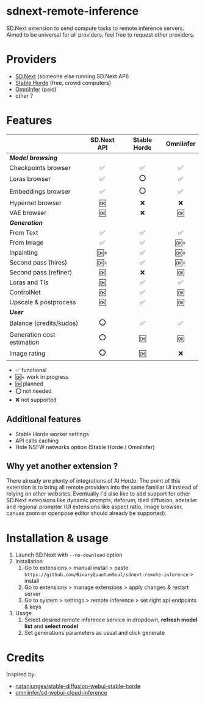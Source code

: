 # sdnext-remote-inference
SD.Next extension to send compute tasks to remote inference servers.
Aimed to be universal for all providers, feel free to request other providers.

# Providers
- [SD.Next](https://github.com/vladmandic/automatic) (someone else running SD.Next API)
- [Stable Horde](https://stablehorde.net/) (free, crowd computers)
- [OmniInfer](https://www.omniinfer.io/) (paid)
- other ?

# Features
|                             | SD.Next API | Stable Horde | OmniInfer  |
|-----------------------------|:-----------:|:------------:|:----------:|
| ***Model browsing***        |             |              |            |
| Checkpoints browser         |      ✅     |      ✅      |     ✅     |
| Loras browser               |      ✅     |      ⭕      |     ✅     |
| Embeddings browser          |      ✅     |      ⭕      |     ✅     |
| Hypernet browser            |      🆗     |      ❌      |     ❌     |
| VAE browser                 |      🆗     |      ❌      |     🆗     |
| ***Generation***            |             |              |            |
| From Text                   |      ✅     |      ✅      |     ✅     |
| From Image                  |      ✅     |      ✅      |     🆗+    |
| Inpainting                  |      🆗+    |      ✅      |     🆗+    |
| Second pass (hires)         |      🆗+    |      ✅      |     🆗+    |
| Second pass (refiner)       |      🆗     |      ❌      |     🆗     |
| Loras and TIs               |      🆗     |      ✅      |     ✅     |
| ControlNet                  |      🆗     |      ✅      |     🆗     |
| Upscale & postprocess       |      🆗     |      ✅      |     🆗     |
| ***User***                  |             |              |            |
| Balance (credits/kudos)     |      ⭕     |      ✅      |     ✅     |
| Generation cost estimation  |      ⭕     |      🆗      |     🆗     |
| Image rating                |      ⭕     |      🆗      |     ❌     |

- ✅ functional
- 🆗+ work in progress
- 🆗 planned
- ⭕ not needed
- ❌ not supported

## Additional features
- Stable Horde worker settings
- API calls caching
- Hide NSFW networks option (Stable Horde / OmniInfer)

## Why yet another extension ?
There already are plenty of integrations of AI Horde. The point of this extension is to bring all remote providers into the same familiar UI instead of relying on other websites.
Eventually I'd also like to add support for other SD.Next extensions like dynamic prompts, deforum, tiled diffusion, adetailer and regional prompter (UI extensions like aspect ratio, image browser, canvas zoom or openpose editor should already be supported).


# Installation & usage
1. Launch SD.Next with `--no-download` option
2. Installation
    1. Go to extensions > manual install > paste `https://github.com/BinaryQuantumSoul/sdnext-remote-inference` > install
    2. Go to extensions > manage extensions > apply changes & restart server
    3. Go to system > settings > remote inference > set right api endpoints & keys
3. Usage
    1. Select desired remote inference service in dropdown, **refresh model list** and **select model**
    2. Set generations parameters as usual and click generate

# Credits
Inspired by:
- [natanjunges/stable-diffusion-webui-stable-horde](https://github.com/natanjunges/stable-diffusion-webui-stable-horde)
- [omniinfer/sd-webui-cloud-inference](https://github.com/omniinfer/sd-webui-cloud-inference)
